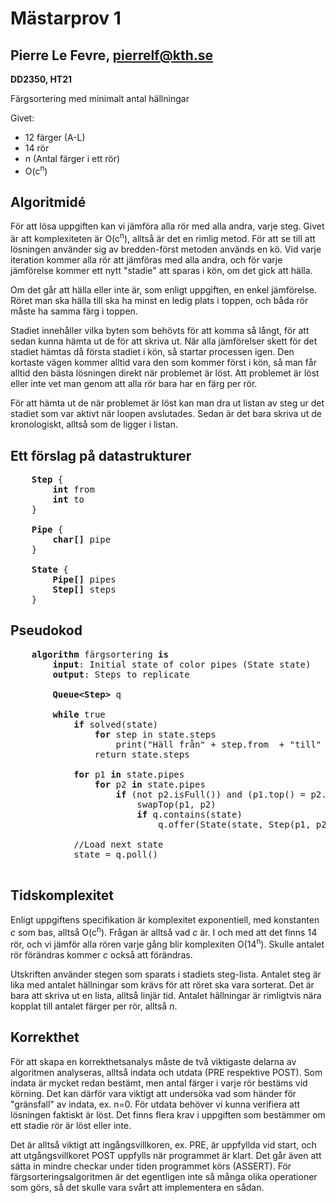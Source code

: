# Mästarprov 1
## Pierre Le Fevre, pierrelf@kth.se

**DD2350, HT21**

Färgsortering med minimalt antal hällningar

Givet: 
- 12 färger (A-L)
- 14 rör
- n (Antal färger i ett rör)
- O(c<sup>n</sup>)

## Algoritmidé
För att lösa uppgiften kan vi jämföra alla rör med alla andra, varje steg. Givet är att komplexiteten är O(c<sup>n</sup>), alltså är det en rimlig metod. För att se till att lösningen använder sig av bredden-först metoden används en kö. Vid varje iteration kommer alla rör att jämföras med alla andra, och för varje jämförelse kommer ett nytt "stadie" att sparas i kön, om det gick att hälla.

Om det går att hälla eller inte är, som enligt uppgiften, en enkel jämförelse. Röret man ska hälla till ska ha minst en ledig plats i toppen, och båda rör måste ha samma färg i toppen.

Stadiet innehåller vilka byten som behövts för att komma så långt, för att sedan kunna hämta ut de för att skriva ut. När alla jämförelser skett för det stadiet hämtas då första stadiet i kön, så startar processen igen. Den kortaste vägen kommer alltid vara den som kommer först i kön, så man får alltid den bästa lösningen direkt när problemet är löst. Att problemet är löst eller inte vet man genom att alla rör bara har en färg per rör.

För att hämta ut de när problemet är löst kan man dra ut listan av steg ur det stadiet som var aktivt när loopen avslutades. Sedan är det bara skriva ut de kronologiskt, alltså som de ligger i listan.


<div style="page-break-after: always;"></div>

## Ett förslag på datastrukturer
<pre>
    <b>Step</b> {
        <b>int</b> from
        <b>int</b> to
    }

    <b>Pipe</b> {
        <b>char[]</b> pipe
    }

    <b>State</b> {
        <b>Pipe[]</b> pipes
        <b>Step[]</b> steps
    }
</pre>

## Pseudokod
<pre>
    <b>algorithm</b> färgsortering <b>is</b>
        <b>input</b>: Initial state of color pipes (State state)
        <b>output</b>: Steps to replicate

        <b>Queue&lt;Step&gt;</b> q

        <b>while</b> true
            <b>if</b> solved(state)
                <b>for</b> step in state.steps
                    print("Häll från" + step.from  + "till" + step.to)
                return state.steps

            <b>for</b> p1 <b>in</b> state.pipes
                <b>for</b> p2 <b>in</b> state.pipes 
                    <b>if</b> (not p2.isFull()) and (p1.top() = p2.top())
                        swapTop(p1, p2)
                        <b>if</b> q.contains(state)
                            q.offer(State(state, Step(p1, p2)))

            //Load next state
            state = q.poll()

</pre>

<div style="page-break-after: always;"></div>

## Tidskomplexitet
Enligt uppgiftens specifikation är komplexitet exponentiell, med konstanten *c* som bas, alltså O(c<sup>n</sup>). Frågan är alltså vad *c* är. I och med att det finns 14 rör, och vi jämför alla rören varje gång blir komplexiten O(14<sup>n</sup>). Skulle antalet rör förändras kommer *c* också att förändras.

Utskriften använder stegen som sparats i stadiets steg-lista. Antalet steg är lika med antalet hällningar som krävs för att röret ska vara sorterat. Det är bara att skriva ut en lista, alltså linjär tid. Antalet hällningar är rimligtvis nära kopplat till antalet färger per rör, alltså *n*.


## Korrekthet
För att skapa en korrekthetsanalys måste de två viktigaste delarna av algoritmen analyseras, alltså indata och utdata (PRE respektive POST).
Som indata är mycket redan bestämt, men antal färger i varje rör bestäms vid körning. Det kan därför vara viktigt att undersöka vad som händer för "gränsfall" av indata, ex. n=0.
För utdata behöver vi kunna verifiera att lösningen faktiskt är löst. Det finns flera krav i uppgiften som bestämmer om ett stadie rör är löst eller inte. 

Det är alltså viktigt att ingångsvillkoren, ex. PRE, är uppfyllda vid start, och att utgångsvillkoret POST uppfylls när programmet är klart. Det går även att sätta in mindre checkar under tiden programmet körs (ASSERT). För färgsorteringsalgoritmen är det egentligen inte så många olika operationer som görs, så det skulle vara svårt att implementera en sådan.